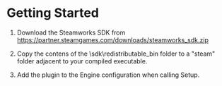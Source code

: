 # Getting Started


1. Download the Steamworks SDK from https://partner.steamgames.com/downloads/steamworks_sdk.zip

2. Copy the contens of the \sdk\redistributable_bin folder to a "steam" folder adjacent to your compiled executable.

3. Add the plugin to the Engine configuration when calling Setup.